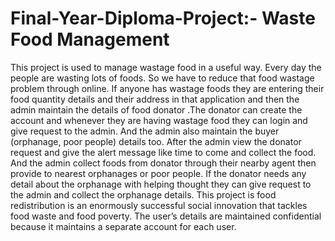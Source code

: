 # Final-Year-Diploma-Project:- Waste Food Management
This project is used to manage wastage food in a useful way. Every day the people are wasting lots of foods. So we have to reduce that food wastage problem through online. If anyone has wastage foods they are entering their food quantity details and their address in that application and then the admin maintain the details of food donator .The donator can create the account and whenever they are having wastage food they can login and give request to the admin. And the admin also maintain the buyer (orphanage, poor people) details too. After the admin view the donator request and give the alert message like time to come and collect the food. And the admin collect foods from donator through their nearby agent then provide to nearest orphanages or poor people. If the donator needs any detail about the orphanage with helping thought they can give request to the admin and collect the orphanage details. This project is food redistribution is an enormously successful social innovation that tackles food waste and food poverty. The user’s details are maintained confidential because it maintains a separate account for each user.
